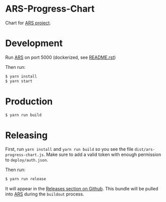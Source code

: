 ARS-Progress-Chart
==================

Chart for [ARS project](https://reisomdewereldin80dagen.nelen-schuurmans.nl/#/).


Development
===========

Run [ARS](https://github.com/nens/ars) on port 5000 (dockerized, see [README.rst](https://github.com/nens/ars/blob/master/README.rst#development-with-docker))

Then run:
```bash
$ yarn install
$ yarn start
```


Production
==========

```bash
$ yarn run build
```

Releasing
=========
First, run `yarn install` and `yarn run build` so you see the file `dist/ars-progress-chart.js`.
Make sure to add a valid token with enough permission to `deploy/auth.json`.

Then run:

```bash
$ yarn run release
```

It will appear in the [Releases section on Github](https://github.com/nens/ars-progress-chart/releases).
This bundle will be pulled into [ARS](https://github.com/nens/ars) during the `buildout` process.
